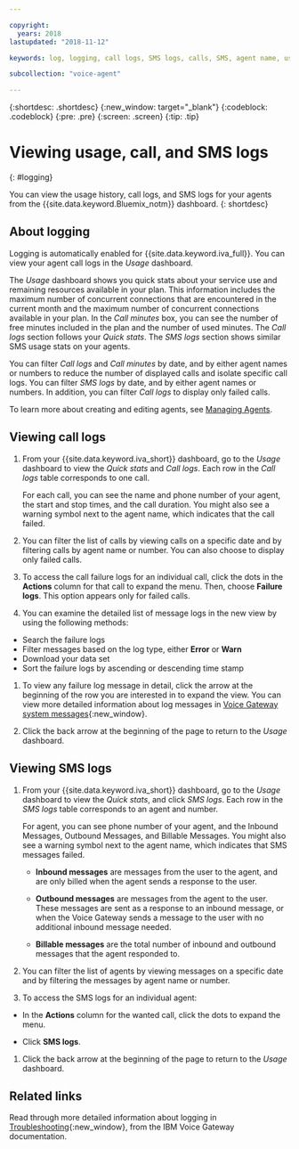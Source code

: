 ```yaml
---

copyright:
  years: 2018
lastupdated: "2018-11-12"

keywords: log, logging, call logs, SMS logs, calls, SMS, agent name, usage dashboard, usage

subcollection: "voice-agent"

---
```


{:shortdesc: .shortdesc}
{:new_window: target="_blank"}
{:codeblock: .codeblock}
{:pre: .pre}
{:screen: .screen}
{:tip: .tip}


# Viewing usage, call, and SMS logs
{: #logging}

You can view the usage history, call logs, and SMS logs for your agents from the {{site.data.keyword.Bluemix_notm}} dashboard.
{: shortdesc}

## About logging

Logging is automatically enabled for {{site.data.keyword.iva_full}}. You can view your agent call logs in the _Usage_ dashboard.

The _Usage_ dashboard shows you quick stats about your service use and remaining resources available in your plan. This information includes the maximum number of concurrent connections that are encountered in the current month and the maximum number of concurrent connections available in your plan. In the _Call minutes_ box, you can see the number of free minutes included in the plan and the number of used minutes. The _Call logs_ section follows your _Quick stats_. The _SMS logs_ section shows similar SMS usage stats on your agents. 

You can filter _Call logs_ and _Call minutes_ by date, and by either agent names or numbers to reduce the number of displayed calls and isolate specific call logs. You can filter _SMS logs_ by date, and by either agent names or numbers. In addition, you can filter _Call logs_ to display only failed calls.

To learn more about creating and editing agents, see [Managing Agents](/docs/services/voice-agent?topic=voice-agent-managing).

##  Viewing call logs

1. From your {{site.data.keyword.iva_short}} dashboard, go to the _Usage_ dashboard to view the _Quick stats_ and *Call logs*. Each row in the _Call logs_ table corresponds to one call.

      For each call, you can see the name and phone number of your agent, the start and stop times, and the call duration. You might also see a warning symbol next to the agent name, which indicates that the call failed.

1.  You can filter the list of calls by viewing calls on a specific date and by filtering calls by agent name or number. You can also choose to display only failed calls.

1. To access the call failure logs for an individual call, click the dots in the **Actions** column for that call to expand the menu. Then, choose **Failure logs**. This option appears only for failed calls.

1. You can examine the detailed list of message logs in the new view by using the following methods:
  * Search the failure logs
  * Filter messages based on the log type, either **Error** or **Warn**
  * Download your data set
  * Sort the failure logs by ascending or descending time stamp

1. To view any failure log message in detail, click the arrow at the beginning of the row you are interested in to expand the view. You can view more detailed information about log messages in [Voice Gateway system messages](https://www.ibm.com/support/knowledgecenter/SS4U29/messages.html){:new_window}.

1. Click the back arrow at the beginning of the page to return to the _Usage_ dashboard.

##  Viewing SMS logs

1. From your {{site.data.keyword.iva_short}} dashboard, go to the _Usage_ dashboard to view the _Quick stats_, and click *SMS logs*. Each row in the _SMS logs_ table corresponds to an agent and number.

      For agent, you can see phone number of your agent, and the Inbound Messages, Outbound Messages, and Billable Messages. You might also see a warning symbol next to the agent name, which indicates that SMS messages failed.

      - **Inbound messages** are messages from the user to the agent, and are only billed when the agent sends a response to the user. 

      - **Outbound messages** are messages from the agent to the user. These messages are sent as a response to an inbound message, or when the Voice Gateway sends a message to the user with no additional inbound message needed. 

      - **Billable messages** are the total number of inbound and outbound messages that the agent responded to.

1.  You can filter the list of agents by viewing messages on a specific date and by filtering the messages by agent name or number. 

1. To access the SMS logs for an individual agent:

  - In the **Actions** column for the wanted call, click the dots to expand the menu.
  
  - Click **SMS logs**.

1. Click the back arrow at the beginning of the page to return to the _Usage_ dashboard.

## Related links
Read through more detailed information about logging in [Troubleshooting](https://www.ibm.com/support/knowledgecenter/SS4U29/troubleshooting.html){:new_window}, from the IBM Voice Gateway documentation.
